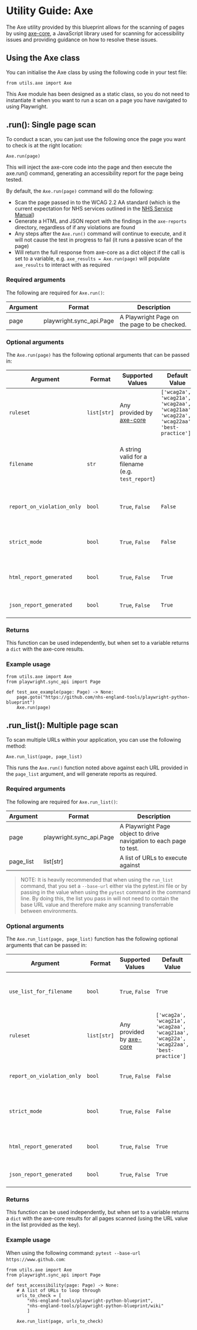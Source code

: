# Utility Guide: Axe

The Axe utility provided by this blueprint allows for the scanning of pages by using [axe-core](https://github.com/dequelabs/axe-core), a JavaScript
library used for scanning for accessibility issues and providing guidance on how to resolve these issues.

## Using the Axe class

You can initialise the Axe class by using the following code in your test file:

    from utils.axe import Axe

This Axe module has been designed as a static class, so you do not need to instantiate it when you want to run a scan on a page you have navigated to
using Playwright.

## .run(): Single page scan

To conduct a scan, you can just use the following once the page you want to check is at the right location:

    Axe.run(page)

This will inject the axe-core code into the page and then execute the axe.run() command, generating an accessibility report for the page being tested.

By default, the `Axe.run(page)` command will do the following:

* Scan the page passed in to the WCAG 2.2 AA standard (which is the current expectation for NHS services outlined in the [NHS Service Manual](https://service-manual.nhs.uk/accessibility/what-all-NHS-services-need-to-do))
* Generate a HTML and JSON report with the findings in the `axe-reports` directory, regardless of if any violations are found
* Any steps after the `Axe.run()` command will continue to execute, and it will not cause the test in progress to fail (it runs a passive scan of the page)
* Will return the full response from axe-core as a dict object if the call is set to a variable, e.g. `axe_results = Axe.run(page)` will populate `axe_results` to interact with as required

### Required arguments

The following are required for `Axe.run()`:

|Argument|Format|Description|
|--------|------|-----------|
|page|playwright.sync_api.Page|A Playwright Page on the page to be checked.|

### Optional arguments

The `Axe.run(page)` has the following optional arguments that can be passed in:

|Argument|Format|Supported Values|Default Value|Description|
|--------|------|----------------|-------------|-----------|
|`ruleset` |`list[str]`|Any provided by [axe-core](https://www.deque.com/axe/core-documentation/api-documentation/)|`['wcag2a', 'wcag21a', 'wcag2aa', 'wcag21aa', 'wcag22a', 'wcag22aa', 'best-practice']`|The tags that axe-core uses to filter specific checks. Defaulted to rules used for the WCAG 2.2 AA standard.|
|`filename`|`str`|A string valid for a filename (e.g. `test_report`)||If provided, HTML and JSON reports will save with the filename provided. If not provided (default), the URL of the page under test will be used as the filename.|
|`report_on_violation_only`|`bool`|`True`, `False`|`False`|If True, HTML and JSON reports will only be generated if at least one violation is found.|
|`strict_mode`|`bool`|`True`, `False`|`False`|If True, when a violation is found an AxeAccessibilityException is raised, causing a test failure.|
|`html_report_generated`|`bool`|`True`, `False`|`True`|If True, a HTML report will be generated summarising the axe-core findings.|
|`json_report_generated`|`bool`|`True`, `False`|`True`|If True, a JSON report will be generated with the full axe-core findings.|

### Returns

This function can be used independently, but when set to a variable returns a `dict` with the axe-core results.

### Example usage

    from utils.axe import Axe
    from playwright.sync_api import Page

    def test_axe_example(page: Page) -> None:
        page.goto("https://github.com/nhs-england-tools/playwright-python-blueprint")
        Axe.run(page)

## .run_list(): Multiple page scan

To scan multiple URLs within your application, you can use the following method:

    Axe.run_list(page, page_list)

This runs the `Axe.run()` function noted above against each URL provided in the `page_list` argument, and will generate reports as required.

### Required arguments

The following are required for `Axe.run_list()`:

|Argument|Format|Description|
|--------|------|-----------|
|page|playwright.sync_api.Page|A Playwright Page object to drive navigation to each page to test.|
|page_list|list[str]|A list of URLs to execute against|

> NOTE: It is heavily recommended that when using the `run_list` command, that you set a `--base-url` either via the pytest.ini file or by passing in the value when using the `pytest` command in the command line. By doing this, the list you pass in will not need to contain the base URL value and therefore make any scanning transferrable between environments.

### Optional arguments

The `Axe.run_list(page, page_list)` function has the following optional arguments that can be passed in:

|Argument|Format|Supported Values|Default Value|Description|
|--------|------|----------------|-------------|-----------|
|`use_list_for_filename`|`bool`|`True`, `False`|`True`|If True, the filename will be derived from the value provided in the list. If False, the full URL will be used.|
|`ruleset` |`list[str]`|Any provided by [axe-core](https://www.deque.com/axe/core-documentation/api-documentation/)|`['wcag2a', 'wcag21a', 'wcag2aa', 'wcag21aa', 'wcag22a', 'wcag22aa', 'best-practice']`|The tags that axe-core uses to filter specific checks. Defaulted to rules used for the WCAG 2.2 AA standard.|
|`report_on_violation_only`|`bool`|`True`, `False`|`False`|If True, HTML and JSON reports will only be generated if at least one violation is found.|
|`strict_mode`|`bool`|`True`, `False`|`False`|If True, when a violation is found an AxeAccessibilityException is raised, causing a test failure.|
|`html_report_generated`|`bool`|`True`, `False`|`True`|If True, a HTML report will be generated summarising the axe-core findings.|
|`json_report_generated`|`bool`|`True`, `False`|`True`|If True, a JSON report will be generated with the full axe-core findings.|

### Returns

This function can be used independently, but when set to a variable returns a `dict` with the axe-core results for all pages scanned (using the URL value in the list provided as the key).

### Example usage

When using the following command: `pytest --base-url https://www.github.com`:

    from utils.axe import Axe
    from playwright.sync_api import Page

    def test_accessibility(page: Page) -> None:
        # A list of URLs to loop through
        urls_to_check = [
            "nhs-england-tools/playwright-python-blueprint",
            "nhs-england-tools/playwright-python-blueprint/wiki"
            ]
        
        Axe.run_list(page, urls_to_check)
